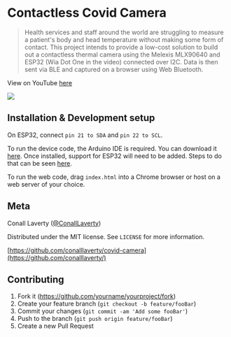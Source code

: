 # Contactless Covid Camera
> Health services and staff around the world are struggling to measure
> a patient's body and head temperature without making some form of
> contact. This project intends to provide a low-cost solution to
> build out a contactless thermal camera using the Melexis MLX90640
> and ESP32 (Wia Dot One in the video) connected over I2C. Data is
> then sent via BLE and captured on a browser using Web Bluetooth.

View on YouTube [here](https://youtu.be/yu9xXQP38FY)

![](https://img.youtube.com/vi/yu9xXQP38FY/0.jpg)

## Installation & Development setup

On ESP32, connect `pin 21 to SDA` and `pin 22 to SCL`.

To run the device code, the Arduino IDE is required. You can download it [here](https://www.arduino.cc/en/main/software). Once installed, support for ESP32 will need to be added. Steps to do that can be seen [here](https://randomnerdtutorials.com/installing-the-esp32-board-in-arduino-ide-windows-instructions/).

To run the web code, drag `index.html` into a Chrome browser or host on a web server of your choice.

## Meta

Conall Laverty ([@ConallLaverty](https://twitter.com/ConallLaverty))

Distributed under the MIT license. See ``LICENSE`` for more information.

[https://github.com/conalllaverty/covid-camera](https://github.com/conalllaverty/)

## Contributing

1. Fork it (<https://github.com/yourname/yourproject/fork>)
2. Create your feature branch (`git checkout -b feature/fooBar`)
3. Commit your changes (`git commit -am 'Add some fooBar'`)
4. Push to the branch (`git push origin feature/fooBar`)
5. Create a new Pull Request